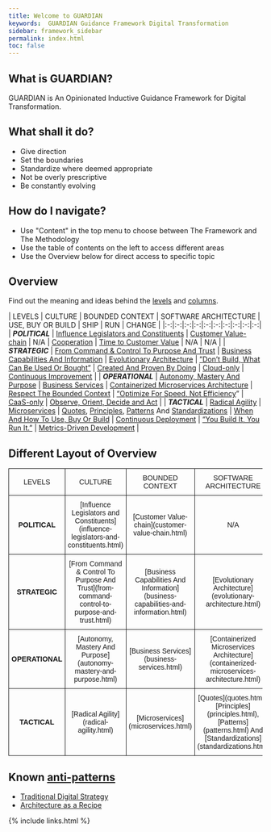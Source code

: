 ```yaml
---
title: Welcome to GUARDIAN
keywords:  GUARDIAN Guidance Framework Digital Transformation
sidebar: framework_sidebar
permalink: index.html
toc: false
---
```


## What is GUARDIAN?
GUARDIAN is An Opinionated Inductive Guidance Framework for Digital Transformation.

## What shall it do?
* Give direction
* Set the boundaries
* Standardize where deemed appropriate
* Not be overly prescriptive
* Be constantly evolving

## How do I navigate?
* Use "Content" in the top menu to choose between The Framework and The Methodology
* Use the table of contents on the left to access different areas
* Use the Overview below for direct access to specific topic


## Overview
Find out the meaning and ideas behind the [levels](levels.html) and [columns](columns.html).

| LEVELS  | CULTURE  | BOUNDED CONTEXT  | SOFTWARE ARCHITECTURE  | USE, BUY OR BUILD  | SHIP  | RUN  | CHANGE  |
|:-:|:-:|:-:|:-:|:-:|:-:|:-:|:-:|:-:|:-:|
| ***POLITICAL***  | [Influence Legislators and Constituents](influence-legislators-and-constituents.html)  | [Customer Value-chain](customer-value-chain.html)  | N/A  | [Cooperation](cooperation.html)  | [Time to Customer Value](time-to-customer-value.html)  | N/A | N/A |
| ***STRATEGIC***  | [From Command & Control To Purpose And Trust](from-command-control-to-purpose-and-trust.html)  | [Business Capabilities And Information](business-capabilities-and-information.html)  | [Evolutionary Architecture](evolutionary-architecture.html)  | [”Don’t Build, What Can Be Used Or Bought”](dont-build-what-can-be-used-or-bought.html)  | [Created And Proven By Doing](created-and-proven-by-doing.html)  | [Cloud-only](cloud-only.html)  | [Continuous Improvement](continuous-improvement.html)  |
| ***OPERATIONAL***  | [Autonomy, Mastery And Purpose](autonomy-mastery-and-purpose.html)  | [Business Services](business-services.html)  | [Containerized Microservices Architecture](containerized-microservices-architecture.html)  | [Respect The Bounded Context](respect-the-bounded-context.html)  | [“Optimize For Speed, Not Efficiency](optimize-for-speed-not-efficiency.html)”  | [CaaS-only](caas-only.html)  | [Observe, Orient, Decide and Act](observe-orient-decide-act.html)  |
| ***TACTICAL***  | [Radical Agility](radical-agility.html)  | [Microservices](microservices.html)  | [Quotes](quotes.html), [Principles](principles.html), [Patterns](patterns.html) And [Standardizations](standardizations.html)  | [When And How To Use, Buy Or Build](when-and-how-to-use-buy-or-build.html)  | [Continuous Deployment](continuous-deployment.html)  | [“You Build It, You Run It.”](you-build-it-you-run-it.html)  | [Metrics-Driven Development](metrics-driven-development.html)  |

## Different Layout of Overview

<style type="text/css">
.tg  {border-collapse:collapse;border-spacing:0;}
.tg td{font-family:Arial, sans-serif;font-size:14px;padding:10px 5px;border-style:solid;border-width:1px;overflow:hidden;word-break:normal;}
.tg th{font-family:Arial, sans-serif;font-size:14px;font-weight:normal;padding:10px 5px;border-style:solid;border-width:1px;overflow:hidden;word-break:normal;}
.tg .tg-s6z2{text-align:center}
.tg .tg-e3zv{font-weight:bold; text-align:center}
.tg .tg-031e{text-align:center}
</style>
<table class="tg">
  <tr>
    <th class="tg-s6z2">LEVELS</th>
    <th class="tg-s6z2">CULTURE</th>
    <th class="tg-s6z2">BOUNDED CONTEXT</th>
    <th class="tg-s6z2">SOFTWARE ARCHITECTURE</th>
    <th class="tg-s6z2">USE, BUY OR BUILD</th>
    <th class="tg-s6z2">SHIP</th>
    <th class="tg-s6z2">RUN</th>
    <th class="tg-s6z2">CHANGE</th>
  </tr>
  <tr>
    <td class="tg-e3zv">POLITICAL</td>
    <td class="tg-031e">[Influence Legislators and Constituents](influence-legislators-and-constituents.html)</td>
    <td class="tg-031e">[Customer Value-chain](customer-value-chain.html)</td>
    <td class="tg-031e">N/A</td>
    <td class="tg-031e">[Cooperation](cooperation.html)</td>
    <td class="tg-031e">[Time to Customer Value](time-to-customer-value.html) </td>
    <td class="tg-031e">N/A</td>
    <td class="tg-031e">N/A</td>
  </tr>
  <tr>
    <td class="tg-e3zv">STRATEGIC</td>
    <td class="tg-031e">[From Command & Control To Purpose And Trust](from-command-control-to-purpose-and-trust.html)</td>
    <td class="tg-031e">[Business Capabilities And Information](business-capabilities-and-information.html)</td>
    <td class="tg-031e">[Evolutionary Architecture](evolutionary-architecture.html)</td>
    <td class="tg-031e">[”Don’t Build, What Can Be Used Or Bought”](dont-build-what-can-be-used-or-bought.html)</td>
    <td class="tg-031e">[Created And Proven By Doing](created-and-proven-by-doing.html)</td>
    <td class="tg-031e">[Cloud-only](cloud-only.html)</td>
    <td class="tg-031e">[Continuous Improvement](continuous-improvement.html)</td>
  </tr>
  <tr>
    <td class="tg-e3zv">OPERATIONAL</td>
    <td class="tg-031e">[Autonomy, Mastery And Purpose](autonomy-mastery-and-purpose.html)</td>
    <td class="tg-031e">[Business Services](business-services.html)</td>
    <td class="tg-031e">[Containerized Microservices Architecture](containerized-microservices-architecture.html)</td>
    <td class="tg-031e">[Respect The Bounded Context](respect-the-bounded-context.html)</td>
    <td class="tg-031e">[“Optimize For Speed, Not Efficiency"](optimize-for-speed-not-efficiency.html)</td>
    <td class="tg-031e">[CaaS-only](caas-only.html)</td>
    <td class="tg-031e">[Observe, Orient, Decide and Act](observe-orient-decide-act.html)</td>
  </tr>
  <tr>
    <td class="tg-e3zv">TACTICAL</td>
    <td class="tg-031e">[Radical Agility](radical-agility.html)</td>
    <td class="tg-031e">[Microservices](microservices.html)</td>
    <td class="tg-031e">[Quotes](quotes.html), [Principles](principles.html), [Patterns](patterns.html) And [Standardizations](standardizations.html)</td>
    <td class="tg-031e">[When And How To Use, Buy Or Build](when-and-how-to-use-buy-or-build.html)</td>
    <td class="tg-031e">[Continuous Deployment](continuous-deployment.html)</td>
    <td class="tg-031e">[“You Build It, You Run It.”](you-build-it-you-run-it.html)</td>
    <td class="tg-031e">[Metrics-Driven Development](metrics-driven-development.html)</td>
  </tr>
</table>


## Known [anti-patterns](http://martinfowler.com/bliki/AntiPattern.html)
* [Traditional Digital Strategy](https://www.thoughtworks.com/insights/blog/digital-strategy-dead)
* [Architecture as a Recipe](http://doveltech.com/innovation/the-beginning-of-the-end-for-enterprise-architecture-frameworks/)


{% include links.html %}

